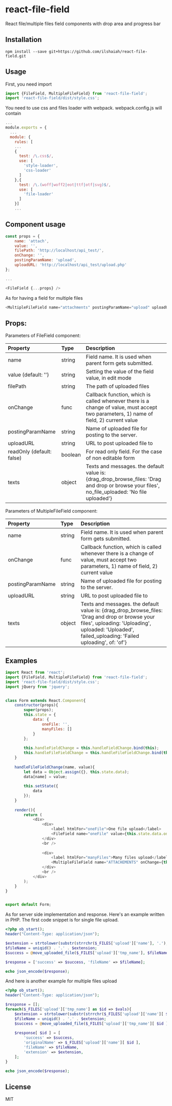 # react-file-field

React file/multiple files field components with drop area and progress bar

## Installation

`npm install --save git+https://github.com/ilshaiah/react-file-field.git`

## Usage

First, you need import

```js
import {FileField, MultipleFileField} from 'react-file-field';
import 'react-file-field/dist/style.css';
```
You need to use css and files loader with webpack. webpack.config.js will contain

```js
...
module.exports = {
  ...
  module: {
    rules: [
    ...
    {
      test: /\.css$/,
      use: [
        'style-loader',
        'css-loader'
      ]
    },{
      test: /\.(woff|woff2|eot|ttf|otf|svg)$/,
      use: [
        'file-loader'
      ]
    }]
    ...
```

## Component usage

```js
const props = {
    name: 'attach',
    value: '',
    filePath: 'http://localhost/api_test/',
    onChange: '',
    postingParamName: 'upload',
    uploadURL: 'http://localhost/api_test/upload.php'
};

...

<FileField {...props} />
```

As for having a field for multiple files

```js
<MultipleFileField name="attachments" postingParamName="upload" uploadURL="http://localhost/api_test/upload.php" />
```

## Props:

Parameters of FileField component:

| Property               | Type   | Description                                                                                          |
| :--------------------- | :----- | :--------------------------------------------------------------------------------------------------- |
| name                   | string | Field name. It is used when parent form gets submitted.          |
| value (default: '')    | string | Setting the value of the field value, in edit mode               |
| filePath               | string | The path of uploaded files                                       |
| onChange               | func   | Callback function, which is called whenever there is a change of value, must accept two parameters, 1) name of field, 2) current value                                            |
| postingParamName       | string | Name of uploaded file for posting to the server.                 |
| uploadURL              | string | URL to post uploaded file to                                     |
| readOnly (default: false)| boolean| For read only field. For the case of non editable form         |
| texts                  | object | Texts and messages. the default value is: {drag_drop_browse_files: 'Drag and drop or browse your files', no_file_uploaded: 'No file uploaded'}                                                                                                    |

Parameters of MultipleFileField component:

| Property               | Type   | Description                                                                                          |
| :--------------------- | :----- | :--------------------------------------------------------------------------------------------------- |
| name                   | string | Field name. It is used when parent form gets submitted.          |
| onChange               | func   | Callback function, which is called whenever there is a change of value, must accept two parameters, 1) name of field, 2) current value                                            |
| postingParamName       | string | Name of uploaded file for posting to the server.                 |
| uploadURL              | string | URL to post uploaded file to                                     |
| texts                  | object | Texts and messages. the default value is: {drag_drop_browse_files: 'Drag and drop or browse your files', uploading: 'Uploading', uploaded: 'Uploaded', failed_uploading: 'Failed uploading', of: 'of'}

## Examples

```js
import React from 'react';
import {FileField, MultipleFileField} from 'react-file-field';
import 'react-file-field/dist/style.css';
import jQuery from 'jquery';


class Form extends React.Component{
    constructor(props){
        super(props);
        this.state = {
            data: {
                oneFile: '',
                manyFiles: []
            }
        };
        
        this.handleFieldChange = this.handleFieldChange.bind(this);
        this.handleFileFieldChange = this.handleFileFieldChange.bind(this);
    }
    
    handleFileFieldChange(name, value){
        let data = Object.assign({}, this.state.data);
        data[name] = value;
        
        this.setState({
            data
        });
    }
    
    render(){
        return (
            <div>
                <div>
                    <label htmlFor="oneFile">One file upload</label>
                    <FileField name="oneFile" value={this.state.data.oneFile} filePath="http://localhost/api_test/" onChange={this.handleFileFieldChange} postingParamName="upload" uploadURL="http://localhost/api_test/upload.php" />
                </div>
                <br />
                
                <div>
                    <label htmlFor="manyFiles">Many files upload</label>
                    <MultipleFileField name="ATTACHEMENTS" onChange={this.handleFileFieldChange} postingParamName="upload" uploadURL="http://localhost/api_test/upload2.php" />
                </div>
                <br />
            </div>
        );
    }
}


export default Form;
```

As for server side implementation and response. Here's an example written in PHP.
The first code snippet is for single file upload.

```php
<?php ob_start();
header("Content-Type: application/json");

$extension = strtolower(substr(strrchr($_FILES['upload']['name'], '.'), 1));
$fileName = uniqid() . '.' . $extension;
$success = @move_uploaded_file($_FILES['upload']['tmp_name'], $fileName);

$response = ['success' => $success, 'fileName' => $fileName];

echo json_encode($response);
```

And here is another example for multiple files upload

```php
<?php ob_start();
header("Content-Type: application/json");

$response = [];
foreach($_FILES['upload']['tmp_name'] as $id => $vals){
    $extension = strtolower(substr(strrchr($_FILES['upload']['name'][ $id ], '.'), 1));
    $fileName = uniqid() . '.' . $extension;
    $success = @move_uploaded_file($_FILES['upload']['tmp_name'][ $id ], $fileName);
    
    $response[ $id ] = [
        'success' => $success,
        'originalName' => $_FILES['upload']['name'][ $id ],
        'fileName' => $fileName,
        'extension' => $extension,
    ];
}

echo json_encode($response);
```

## License

MIT